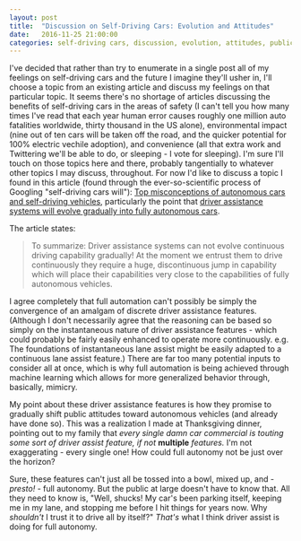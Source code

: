 ```yaml
---
layout: post
title:  "Discussion on Self-Driving Cars: Evolution and Attitudes"
date:   2016-11-25 21:00:00 
categories: self-driving cars, discussion, evolution, attitudes, public perception
---
```


I've decided that rather than try to enumerate in a single post all of my feelings on self-driving cars and the future I imagine they'll usher in, I'll choose a topic from an existing article and discuss my feelings on that particular topic. It seems there's no shortage of articles discussing the benefits of self-driving cars in the areas of safety (I can't tell you how many times I've read that each year human error causes roughly one million auto fatalities worldwide, thirty thousand in the US alone), environmental impact (nine out of ten cars will be taken off the road, and the quicker potential for 100% electric vechile adoption), and convenience (all that extra work and Twittering we'll be able to do, or sleeping - I vote for sleeping). I'm sure I'll touch on those topics here and there, probably tangentially to whatever other topics I may discuss, throughout. For now I'd like to discuss a topic I found in this article (found through the ever-so-scientific process of Googling "self-driving cars will"): [Top misconceptions of autonomous cars and self-driving vehicles](http://www.driverless-future.com/?page_id=774), particularly the point that [driver assistance systems will evolve gradually into fully autonomous cars](http://www.driverless-future.com/?page_id=774#gradual-evolution).

The article states:
> To summarize: Driver assistance systems can not evolve continuous driving capability gradually! At the moment we entrust them to drive continuously they require a huge, discontinuous jump in capability which will place their capabilities very close to the capabilities of fully autonomous vehicles.

I agree completely that full automation can't possibly be simply the convergence of an amalgam of discrete driver assistance features. (Although I don't necessarily agree that the reasoning can be based so simply on the instantaneous nature of driver assistance features - which could probably be fairly easily enhanced to operate more continuously. e.g. The foundations of instantaneous lane assist might be easily adapted to a continuous lane assist feature.) There are far too many potential inputs to consider all at once, which is why full automation is being achieved through machine learning which allows for more generalized behavior through, basically, mimicry.

My point about these driver assistance features is how they promise to gradually shift public attitudes toward autonomous vehicles (and already have done so). This was a realization I made at Thanksgiving dinner, pointing out to my family that *every single damn car commercial is touting some sort of driver assist feature, if not* **multiple** *features.* I'm not exaggerating - every single one! How could full autonomy not be just over the horizon? 

Sure, these features can't just all be tossed into a bowl, mixed up, and - *presto!* - full autonomy. But the public at large doesn't have to know that. All they need to know is, "Well, shucks! My car's been parking itself, keeping me in my lane, and stopping me before I hit things for years now. Why *shouldn't* I trust it to drive all by itself?" *That's* what I think driver assist is doing for full autonomy.
